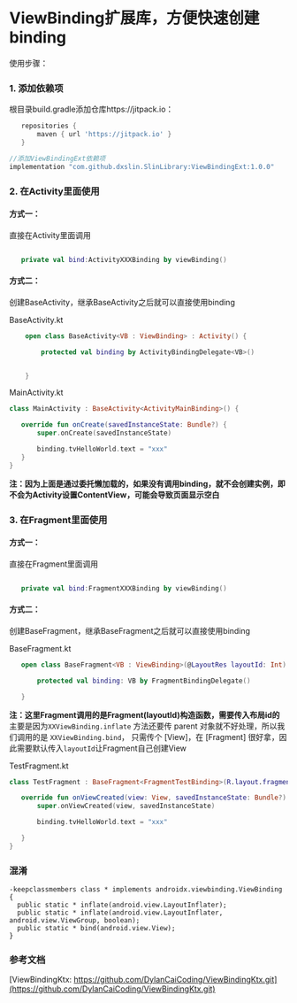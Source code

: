 
 # ViewBinding扩展库，方便快速创建binding



 使用步骤：
 ### 1. 添加依赖项
 根目录build.gradle添加仓库https://jitpack.io：
 ```groovy
    repositories {
        maven { url 'https://jitpack.io' }
    }
 ```
 ```groovy
 //添加ViewBindingExt依赖项
 implementation "com.github.dxslin.SlinLibrary:ViewBindingExt:1.0.0"
 ```

 ### 2. 在Activity里面使用
 #### 方式一：
直接在Activity里面调用
 ```kotlin

    private val bind:ActivityXXXBinding by viewBinding()

 ```

 #### 方式二：
 创建BaseActivity，继承BaseActivity之后就可以直接使用binding

 BaseActivity.kt
 ```kotlin
     open class BaseActivity<VB : ViewBinding> : Activity() {

         protected val binding by ActivityBindingDelegate<VB>()


     }
 ```
MainActivity.kt
 ```kotlin
class MainActivity : BaseActivity<ActivityMainBinding>() {

    override fun onCreate(savedInstanceState: Bundle?) {
        super.onCreate(savedInstanceState)

        binding.tvHelloWorld.text = "xxx"
    }
}
 ```
 **注：因为上面是通过委托懒加载的，如果没有调用binding，就不会创建实例，即不会为Activity设置ContentView，可能会导致页面显示空白**

### 3. 在Fragment里面使用
 #### 方式一：
直接在Fragment里面调用
 ```kotlin

    private val bind:FragmentXXXBinding by viewBinding()

 ```

 #### 方式二：
 创建BaseFragment，继承BaseFragment之后就可以直接使用binding

 BaseFragment.kt
 ```kotlin
    open class BaseFragment<VB : ViewBinding>(@LayoutRes layoutId: Int) : Fragment(layoutId) {

        protected val binding: VB by FragmentBindingDelegate()

    }
 ```
 **注：这里Fragment调用的是Fragment(layoutId)构造函数，需要传入布局id的**
 主要是因为`XXViewBinding.inflate` 方法还要传 parent 对象就不好处理，所以我们调用的是 `XXViewBinding.bind`，
 只需传个 [View]，在 [Fragment] 很好拿，因此需要默认传入`layoutId`让Fragment自己创建View

TestFragment.kt
 ```kotlin
class TestFragment : BaseFragment<FragmentTestBinding>(R.layout.fragment_test) {

    override fun onViewCreated(view: View, savedInstanceState: Bundle?) {
        super.onViewCreated(view, savedInstanceState)

        binding.tvHelloWorld.text = "xxx"

    }
}
 ```

### 混淆
```
-keepclassmembers class * implements androidx.viewbinding.ViewBinding {
  public static * inflate(android.view.LayoutInflater);
  public static * inflate(android.view.LayoutInflater, android.view.ViewGroup, boolean);
  public static * bind(android.view.View);
}
```


### 参考文档
[ViewBindingKtx: https://github.com/DylanCaiCoding/ViewBindingKtx.git](https://github.com/DylanCaiCoding/ViewBindingKtx.git)



